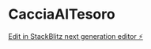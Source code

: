 # CacciaAlTesoro

[Edit in StackBlitz next generation editor ⚡️](https://stackblitz.com/~/github.com/vitostoro7/CacciaAlTesoro)